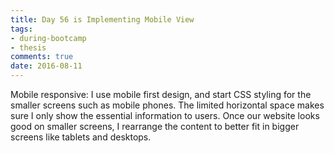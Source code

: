 ```yaml
---
title: Day 56 is Implementing Mobile View 
tags: 
- during-bootcamp
- thesis
comments: true
date: 2016-08-11
---
```


Mobile responsive:  I use mobile first design, and start CSS styling for the smaller screens such as mobile phones.  The limited horizontal space makes sure I only show the essential information to users.  Once our website looks good on smaller screens, I rearrange the content to better fit in bigger screens like tablets and desktops.



